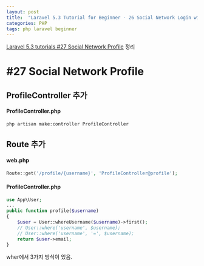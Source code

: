 ```yaml
---
layout: post
title:  "Laravel 5.3 Tutorial for Beginner - 26 Social Network Login with Username"
categories: PHP
tags: php laravel beginner
---
```

[Laravel 5.3 tutorials #27 Social Network Profile](https://www.youtube.com/watch?v=Q_CEyRBX96o&list=PL3ZhWMazGi9IYymniZgqwnYuPFDvaEHJb&index=27) 정리

# #27 Social Network Profile

## ProfileController 추가

#### ProfileController.php
```bash
php artisan make:controller ProfileController
```

## Route 추가

#### web.php
```php
Route::get('/profile/{username}', 'ProfileController@profile');
```

#### ProfileController.php
```php
use App\User;
...
public function profile($username)
{
    $user = User::whereUsername($username)->first();
    // User::where('username', $username);
    // User::where('username', '=', $username);
    return $user->email;
}
```

wher에서 3가지 방식이 있음.
